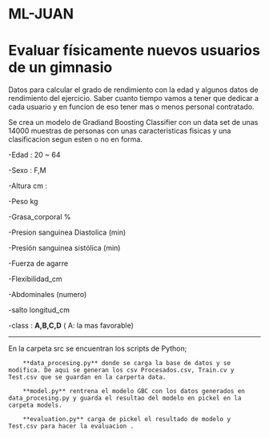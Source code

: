 # ML-JUAN
# Evaluar físicamente nuevos usuarios de un gimnasio

Datos para calcular el grado de rendimiento con la edad y algunos datos de rendimiento del ejercicio. Saber cuanto tiempo vamos a tener que dedicar a cada usuario y en funcion de eso tener mas o menos personal contratado.

Se crea un modelo de Gradiand Boosting Classifier con un data set de unas 14000  muestras de personas con unas caracteristicas fisicas y una clasificacion segun esten o no en forma.

-Edad : 20 ~ 64

-Sexo : F,M

-Altura cm :

-Peso kg

-Grasa_corporal %

-Presion sanguinea Diastolica (min)

-Presión sanguinea sistólica (min)

-Fuerza de agarre

-Flexibilidad_cm

-Abdominales (numero)

-salto longitud_cm

-class : **A,B,C,D** ( A: la mas favorable) 


----------

En la carpeta src se encuentran los scripts de Python;  

        **data_procesing.py** donde se carga la base de datos y se modifica. De aqui se generan los csv Procesados.csv, Train.cv y Test.csv que se guardan en la carperta data.

        **model.py** rentrena el modelo GBC con los datos generados en data_procesing.py y guarda el resultao del modelo en pickel en la carpeta models.

        **evaluation.py** carga de pickel el resultado de modelo y Test.csv para hacer la evaluacion .